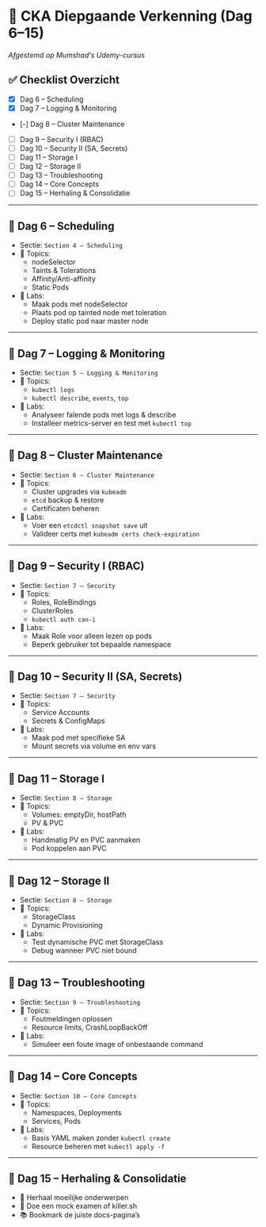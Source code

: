 # 🧠 CKA Diepgaande Verkenning (Dag 6–15)
_Afgestemd op Mumshad's Udemy-cursus_

## ✅ Checklist Overzicht
- [x] Dag 6 – Scheduling
- [x] Dag 7 – Logging & Monitoring
- [-] Dag 8 – Cluster Maintenance
- [ ] Dag 9 – Security I (RBAC)
- [ ] Dag 10 – Security II (SA, Secrets)
- [ ] Dag 11 – Storage I
- [ ] Dag 12 – Storage II
- [ ] Dag 13 – Troubleshooting
- [ ] Dag 14 – Core Concepts
- [ ] Dag 15 – Herhaling & Consolidatie

---

## 📅 Dag 6 – Scheduling
- Sectie: `Section 4 – Scheduling`
- 📌 Topics:
  - nodeSelector
  - Taints & Tolerations
  - Affinity/Anti-affinity
  - Static Pods
- 🔧 Labs:
  - Maak pods met nodeSelector
  - Plaats pod op tainted node met toleration
  - Deploy static pod naar master node

---

## 📅 Dag 7 – Logging & Monitoring
- Sectie: `Section 5 – Logging & Monitoring`
- 📌 Topics:
  - `kubectl logs`
  - `kubectl describe`, `events`, `top`
- 🔧 Labs:
  - Analyseer falende pods met logs & describe
  - Installeer metrics-server en test met `kubectl top`

---

## 📅 Dag 8 – Cluster Maintenance
- Sectie: `Section 6 – Cluster Maintenance`
- 📌 Topics:
  - Cluster upgrades via `kubeadm`
  - `etcd` backup & restore
  - Certificaten beheren
- 🔧 Labs:
  - Voer een `etcdctl snapshot save` uit
  - Valideer certs met `kubeadm certs check-expiration`

---

## 📅 Dag 9 – Security I (RBAC)
- Sectie: `Section 7 – Security`
- 📌 Topics:
  - Roles, RoleBindings
  - ClusterRoles
  - `kubectl auth can-i`
- 🔧 Labs:
  - Maak Role voor alleen lezen op pods
  - Beperk gebruiker tot bepaalde namespace

---

## 📅 Dag 10 – Security II (SA, Secrets)
- Sectie: `Section 7 – Security`
- 📌 Topics:
  - Service Accounts
  - Secrets & ConfigMaps
- 🔧 Labs:
  - Maak pod met specifieke SA
  - Mount secrets via volume en env vars

---

## 📅 Dag 11 – Storage I
- Sectie: `Section 8 – Storage`
- 📌 Topics:
  - Volumes: emptyDir, hostPath
  - PV & PVC
- 🔧 Labs:
  - Handmatig PV en PVC aanmaken
  - Pod koppelen aan PVC

---

## 📅 Dag 12 – Storage II
- Sectie: `Section 8 – Storage`
- 📌 Topics:
  - StorageClass
  - Dynamic Provisioning
- 🔧 Labs:
  - Test dynamische PVC met StorageClass
  - Debug wanneer PVC niet bound

---

## 📅 Dag 13 – Troubleshooting
- Sectie: `Section 9 – Troubleshooting`
- 📌 Topics:
  - Foutmeldingen oplossen
  - Resource limits, CrashLoopBackOff
- 🔧 Labs:
  - Simuleer een foute image of onbestaande command

---

## 📅 Dag 14 – Core Concepts
- Sectie: `Section 10 – Core Concepts`
- 📌 Topics:
  - Namespaces, Deployments
  - Services, Pods
- 🔧 Labs:
  - Basis YAML maken zonder `kubectl create`
  - Resource beheren met `kubectl apply -f`

---

## 📅 Dag 15 – Herhaling & Consolidatie
- 🔁 Herhaal moeilijke onderwerpen
- 🧪 Doe een mock examen of killer.sh
- 📚 Bookmark de juiste docs-pagina’s
